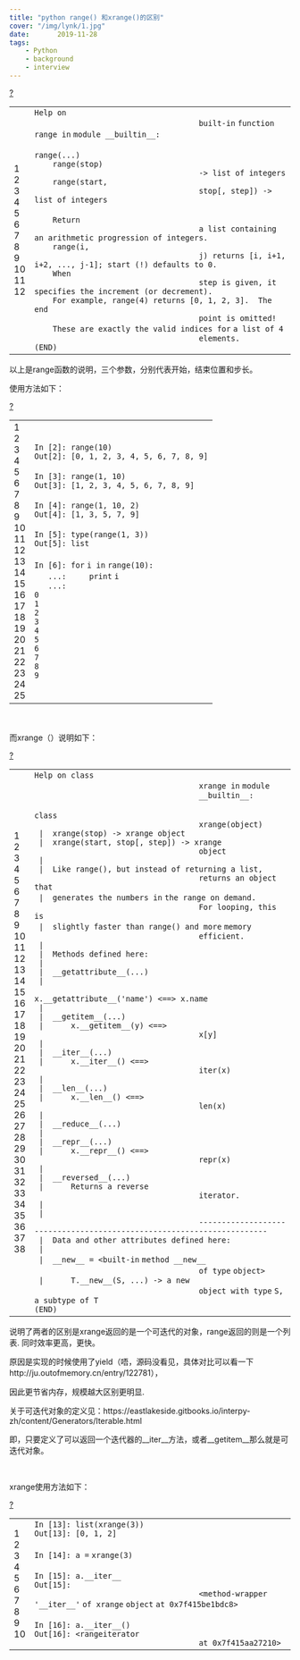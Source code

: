 ```yaml
---
title: "python range() 和xrange()的区别"
cover: "/img/lynk/1.jpg"
date:       2019-11-28
tags:
	- Python
	- background
	- interview
---
```



<div id="cnblogs_post_body" class="blogpost-body ">
    <div class="cnblogs_Highlighter sh-gutter">
        <div>
            <div id="highlighter_834530" class="syntaxhighlighter  bash">
                <div class="toolbar"><span><a href="#" class="toolbar_item command_help help">?</a></span></div>
                <table border="0" cellpadding="0" cellspacing="0">
                    <tbody>
                    <tr>
                        <td class="gutter">
                            <div class="line number1 index0 alt2">1</div>
                            <div class="line number2 index1 alt1">2</div>
                            <div class="line number3 index2 alt2">3</div>
                            <div class="line number4 index3 alt1">4</div>
                            <div class="line number5 index4 alt2">5</div>
                            <div class="line number6 index5 alt1">6</div>
                            <div class="line number7 index6 alt2">7</div>
                            <div class="line number8 index7 alt1">8</div>
                            <div class="line number9 index8 alt2">9</div>
                            <div class="line number10 index9 alt1">10</div>
                            <div class="line number11 index10 alt2">11</div>
                            <div class="line number12 index11 alt1">12</div>
                        </td>
                        <td class="code">
                            <div class="container">
                                <div class="line number1 index0 alt2"><code class="bash plain">Help on
                                    built-</code><code class="bash keyword">in</code> <code class="bash keyword">function</code>
                                    <code class="bash plain">range </code><code class="bash keyword">in</code> <code
                                            class="bash plain">module __builtin__:</code></div>
                                <div class="line number2 index1 alt1">&nbsp;</div>
                                <div class="line number3 index2 alt2"><code class="bash plain">range(...)</code></div>
                                <div class="line number4 index3 alt1"><code
                                        class="bash spaces">&nbsp;&nbsp;&nbsp;&nbsp;</code><code class="bash plain">range(stop)
                                    -&gt; list of integers</code></div>
                                <div class="line number5 index4 alt2"><code
                                        class="bash spaces">&nbsp;&nbsp;&nbsp;&nbsp;</code><code class="bash plain">range(start,
                                    stop[, step]) -&gt; list of integers</code></div>
                                <div class="line number6 index5 alt1"><code
                                        class="bash spaces">&nbsp;&nbsp;&nbsp;&nbsp;</code>&nbsp;
                                </div>
                                <div class="line number7 index6 alt2"><code
                                        class="bash spaces">&nbsp;&nbsp;&nbsp;&nbsp;</code><code class="bash plain">Return
                                    a list containing an arithmetic progression of integers.</code></div>
                                <div class="line number8 index7 alt1"><code
                                        class="bash spaces">&nbsp;&nbsp;&nbsp;&nbsp;</code><code class="bash plain">range(i,
                                    j) returns [i, i+1, i+2, ..., j-1]; start (!) defaults to 0.</code></div>
                                <div class="line number9 index8 alt2"><code
                                        class="bash spaces">&nbsp;&nbsp;&nbsp;&nbsp;</code><code class="bash plain">When
                                    step is given, it specifies the increment (or decrement).</code></div>
                                <div class="line number10 index9 alt1"><code class="bash spaces">&nbsp;&nbsp;&nbsp;&nbsp;</code><code
                                        class="bash plain">For example, range(4) returns [0, 1, 2, 3].&nbsp; The end
                                    point is omitted!</code></div>
                                <div class="line number11 index10 alt2"><code class="bash spaces">&nbsp;&nbsp;&nbsp;&nbsp;</code><code
                                        class="bash plain">These are exactly the valid indices </code><code
                                        class="bash keyword">for</code> <code class="bash plain">a list of 4
                                    elements.</code></div>
                                <div class="line number12 index11 alt1"><code class="bash plain">(END)</code></div>
                            </div>
                        </td>
                    </tr>
                    </tbody>
                </table>
            </div>
        </div>
    </div>
    <p>以上是range函数的说明，三个参数，分别代表开始，结束位置和步长。</p>
    <p>使用方法如下：</p>
    <div class="cnblogs_Highlighter sh-gutter">
        <div>
            <div id="highlighter_356591" class="syntaxhighlighter  python">
                <div class="toolbar"><span><a href="#" class="toolbar_item command_help help">?</a></span></div>
                <table border="0" cellpadding="0" cellspacing="0">
                    <tbody>
                    <tr>
                        <td class="gutter">
                            <div class="line number1 index0 alt2">1</div>
                            <div class="line number2 index1 alt1">2</div>
                            <div class="line number3 index2 alt2">3</div>
                            <div class="line number4 index3 alt1">4</div>
                            <div class="line number5 index4 alt2">5</div>
                            <div class="line number6 index5 alt1">6</div>
                            <div class="line number7 index6 alt2">7</div>
                            <div class="line number8 index7 alt1">8</div>
                            <div class="line number9 index8 alt2">9</div>
                            <div class="line number10 index9 alt1">10</div>
                            <div class="line number11 index10 alt2">11</div>
                            <div class="line number12 index11 alt1">12</div>
                            <div class="line number13 index12 alt2">13</div>
                            <div class="line number14 index13 alt1">14</div>
                            <div class="line number15 index14 alt2">15</div>
                            <div class="line number16 index15 alt1">16</div>
                            <div class="line number17 index16 alt2">17</div>
                            <div class="line number18 index17 alt1">18</div>
                            <div class="line number19 index18 alt2">19</div>
                            <div class="line number20 index19 alt1">20</div>
                            <div class="line number21 index20 alt2">21</div>
                            <div class="line number22 index21 alt1">22</div>
                            <div class="line number23 index22 alt2">23</div>
                            <div class="line number24 index23 alt1">24</div>
                            <div class="line number25 index24 alt2">25</div>
                        </td>
                        <td class="code">
                            <div class="container">
                                <div class="line number1 index0 alt2"><code class="python plain">In [</code><code
                                        class="python value">2</code><code class="python plain">]: </code><code
                                        class="python functions">range</code><code class="python plain">(</code><code
                                        class="python value">10</code><code class="python plain">)</code></div>
                                <div class="line number2 index1 alt1"><code class="python plain">Out[</code><code
                                        class="python value">2</code><code class="python plain">]: [</code><code
                                        class="python value">0</code><code class="python plain">, </code><code
                                        class="python value">1</code><code class="python plain">, </code><code
                                        class="python value">2</code><code class="python plain">, </code><code
                                        class="python value">3</code><code class="python plain">, </code><code
                                        class="python value">4</code><code class="python plain">, </code><code
                                        class="python value">5</code><code class="python plain">, </code><code
                                        class="python value">6</code><code class="python plain">, </code><code
                                        class="python value">7</code><code class="python plain">, </code><code
                                        class="python value">8</code><code class="python plain">, </code><code
                                        class="python value">9</code><code class="python plain">]</code></div>
                                <div class="line number3 index2 alt2">&nbsp;</div>
                                <div class="line number4 index3 alt1"><code class="python plain">In [</code><code
                                        class="python value">3</code><code class="python plain">]: </code><code
                                        class="python functions">range</code><code class="python plain">(</code><code
                                        class="python value">1</code><code class="python plain">, </code><code
                                        class="python value">10</code><code class="python plain">)</code></div>
                                <div class="line number5 index4 alt2"><code class="python plain">Out[</code><code
                                        class="python value">3</code><code class="python plain">]: [</code><code
                                        class="python value">1</code><code class="python plain">, </code><code
                                        class="python value">2</code><code class="python plain">, </code><code
                                        class="python value">3</code><code class="python plain">, </code><code
                                        class="python value">4</code><code class="python plain">, </code><code
                                        class="python value">5</code><code class="python plain">, </code><code
                                        class="python value">6</code><code class="python plain">, </code><code
                                        class="python value">7</code><code class="python plain">, </code><code
                                        class="python value">8</code><code class="python plain">, </code><code
                                        class="python value">9</code><code class="python plain">]</code></div>
                                <div class="line number6 index5 alt1">&nbsp;</div>
                                <div class="line number7 index6 alt2"><code class="python plain">In [</code><code
                                        class="python value">4</code><code class="python plain">]: </code><code
                                        class="python functions">range</code><code class="python plain">(</code><code
                                        class="python value">1</code><code class="python plain">, </code><code
                                        class="python value">10</code><code class="python plain">, </code><code
                                        class="python value">2</code><code class="python plain">)</code></div>
                                <div class="line number8 index7 alt1"><code class="python plain">Out[</code><code
                                        class="python value">4</code><code class="python plain">]: [</code><code
                                        class="python value">1</code><code class="python plain">, </code><code
                                        class="python value">3</code><code class="python plain">, </code><code
                                        class="python value">5</code><code class="python plain">, </code><code
                                        class="python value">7</code><code class="python plain">, </code><code
                                        class="python value">9</code><code class="python plain">]</code></div>
                                <div class="line number9 index8 alt2">&nbsp;</div>
                                <div class="line number10 index9 alt1"><code class="python plain">In [</code><code
                                        class="python value">5</code><code class="python plain">]: </code><code
                                        class="python functions">type</code><code class="python plain">(</code><code
                                        class="python functions">range</code><code class="python plain">(</code><code
                                        class="python value">1</code><code class="python plain">, </code><code
                                        class="python value">3</code><code class="python plain">))</code></div>
                                <div class="line number11 index10 alt2"><code class="python plain">Out[</code><code
                                        class="python value">5</code><code class="python plain">]: </code><code
                                        class="python functions">list</code></div>
                                <div class="line number12 index11 alt1">&nbsp;</div>
                                <div class="line number13 index12 alt2"><code class="python plain">In [</code><code
                                        class="python value">6</code><code class="python plain">]: </code><code
                                        class="python keyword">for</code> <code class="python plain">i </code><code
                                        class="python keyword">in</code> <code
                                        class="python functions">range</code><code class="python plain">(</code><code
                                        class="python value">10</code><code class="python plain">):</code></div>
                                <div class="line number14 index13 alt1"><code
                                        class="python spaces">&nbsp;&nbsp;&nbsp;</code><code class="python plain">...:&nbsp;&nbsp;&nbsp;&nbsp; </code><code
                                        class="python functions">print</code> <code class="python plain">i</code></div>
                                <div class="line number15 index14 alt2"><code
                                        class="python spaces">&nbsp;&nbsp;&nbsp;</code><code class="python plain">...:&nbsp;&nbsp;&nbsp;&nbsp; </code>
                                </div>
                                <div class="line number16 index15 alt1"><code class="python value">0</code></div>
                                <div class="line number17 index16 alt2"><code class="python value">1</code></div>
                                <div class="line number18 index17 alt1"><code class="python value">2</code></div>
                                <div class="line number19 index18 alt2"><code class="python value">3</code></div>
                                <div class="line number20 index19 alt1"><code class="python value">4</code></div>
                                <div class="line number21 index20 alt2"><code class="python value">5</code></div>
                                <div class="line number22 index21 alt1"><code class="python value">6</code></div>
                                <div class="line number23 index22 alt2"><code class="python value">7</code></div>
                                <div class="line number24 index23 alt1"><code class="python value">8</code></div>
                                <div class="line number25 index24 alt2"><code class="python value">9</code></div>
                            </div>
                        </td>
                    </tr>
                    </tbody>
                </table>
            </div>
        </div>
    </div>
    <p>　　</p>
    <p>而xrange（）说明如下：</p>
    <div class="cnblogs_Highlighter sh-gutter">
        <div>
            <div id="highlighter_795700" class="syntaxhighlighter  bash">
                <div class="toolbar"><span><a href="#" class="toolbar_item command_help help">?</a></span></div>
                <table border="0" cellpadding="0" cellspacing="0">
                    <tbody>
                    <tr>
                        <td class="gutter">
                            <div class="line number1 index0 alt2">1</div>
                            <div class="line number2 index1 alt1">2</div>
                            <div class="line number3 index2 alt2">3</div>
                            <div class="line number4 index3 alt1">4</div>
                            <div class="line number5 index4 alt2">5</div>
                            <div class="line number6 index5 alt1">6</div>
                            <div class="line number7 index6 alt2">7</div>
                            <div class="line number8 index7 alt1">8</div>
                            <div class="line number9 index8 alt2">9</div>
                            <div class="line number10 index9 alt1">10</div>
                            <div class="line number11 index10 alt2">11</div>
                            <div class="line number12 index11 alt1">12</div>
                            <div class="line number13 index12 alt2">13</div>
                            <div class="line number14 index13 alt1">14</div>
                            <div class="line number15 index14 alt2">15</div>
                            <div class="line number16 index15 alt1">16</div>
                            <div class="line number17 index16 alt2">17</div>
                            <div class="line number18 index17 alt1">18</div>
                            <div class="line number19 index18 alt2">19</div>
                            <div class="line number20 index19 alt1">20</div>
                            <div class="line number21 index20 alt2">21</div>
                            <div class="line number22 index21 alt1">22</div>
                            <div class="line number23 index22 alt2">23</div>
                            <div class="line number24 index23 alt1">24</div>
                            <div class="line number25 index24 alt2">25</div>
                            <div class="line number26 index25 alt1">26</div>
                            <div class="line number27 index26 alt2">27</div>
                            <div class="line number28 index27 alt1">28</div>
                            <div class="line number29 index28 alt2">29</div>
                            <div class="line number30 index29 alt1">30</div>
                            <div class="line number31 index30 alt2">31</div>
                            <div class="line number32 index31 alt1">32</div>
                            <div class="line number33 index32 alt2">33</div>
                            <div class="line number34 index33 alt1">34</div>
                            <div class="line number35 index34 alt2">35</div>
                            <div class="line number36 index35 alt1">36</div>
                            <div class="line number37 index36 alt2">37</div>
                            <div class="line number38 index37 alt1">38</div>
                        </td>
                        <td class="code">
                            <div class="container">
                                <div class="line number1 index0 alt2"><code class="bash plain">Help on class
                                    xrange </code><code class="bash keyword">in</code> <code class="bash plain">module
                                    __builtin__:</code></div>
                                <div class="line number2 index1 alt1">&nbsp;</div>
                                <div class="line number3 index2 alt2"><code class="bash plain">class
                                    xrange(object)</code></div>
                                <div class="line number4 index3 alt1"><code class="bash spaces">&nbsp;</code><code
                                        class="bash plain">|&nbsp; xrange(stop) -&gt; xrange object</code></div>
                                <div class="line number5 index4 alt2"><code class="bash spaces">&nbsp;</code><code
                                        class="bash plain">|&nbsp; xrange(start, stop[, step]) -&gt; xrange
                                    object</code></div>
                                <div class="line number6 index5 alt1"><code class="bash spaces">&nbsp;</code><code
                                        class="bash plain">|&nbsp; </code></div>
                                <div class="line number7 index6 alt2"><code class="bash spaces">&nbsp;</code><code
                                        class="bash plain">|&nbsp; Like range(), but instead of returning a list,
                                    returns an object that</code></div>
                                <div class="line number8 index7 alt1"><code class="bash spaces">&nbsp;</code><code
                                        class="bash plain">|&nbsp; generates the numbers </code><code
                                        class="bash keyword">in</code> <code class="bash plain">the range on demand.&nbsp;
                                    For looping, this is </code></div>
                                <div class="line number9 index8 alt2"><code class="bash spaces">&nbsp;</code><code
                                        class="bash plain">|&nbsp; slightly faster than range() and </code><code
                                        class="bash functions">more</code> <code class="bash plain">memory
                                    efficient.</code></div>
                                <div class="line number10 index9 alt1"><code class="bash spaces">&nbsp;</code><code
                                        class="bash plain">|&nbsp; </code></div>
                                <div class="line number11 index10 alt2"><code class="bash spaces">&nbsp;</code><code
                                        class="bash plain">|&nbsp; Methods defined here:</code></div>
                                <div class="line number12 index11 alt1"><code class="bash spaces">&nbsp;</code><code
                                        class="bash plain">|&nbsp; </code></div>
                                <div class="line number13 index12 alt2"><code class="bash spaces">&nbsp;</code><code
                                        class="bash plain">|&nbsp; __getattribute__(...)</code></div>
                                <div class="line number14 index13 alt1"><code class="bash spaces">&nbsp;</code><code
                                        class="bash plain">|&nbsp;&nbsp;&nbsp;&nbsp;&nbsp;
                                    x.__getattribute__(</code><code class="bash string">'name'</code><code
                                        class="bash plain">) &lt;==&gt; x.name</code></div>
                                <div class="line number15 index14 alt2"><code class="bash spaces">&nbsp;</code><code
                                        class="bash plain">|&nbsp; </code></div>
                                <div class="line number16 index15 alt1"><code class="bash spaces">&nbsp;</code><code
                                        class="bash plain">|&nbsp; __getitem__(...)</code></div>
                                <div class="line number17 index16 alt2"><code class="bash spaces">&nbsp;</code><code
                                        class="bash plain">|&nbsp;&nbsp;&nbsp;&nbsp;&nbsp; x.__getitem__(y) &lt;==&gt;
                                    x[y]</code></div>
                                <div class="line number18 index17 alt1"><code class="bash spaces">&nbsp;</code><code
                                        class="bash plain">|&nbsp; </code></div>
                                <div class="line number19 index18 alt2"><code class="bash spaces">&nbsp;</code><code
                                        class="bash plain">|&nbsp; __iter__(...)</code></div>
                                <div class="line number20 index19 alt1"><code class="bash spaces">&nbsp;</code><code
                                        class="bash plain">|&nbsp;&nbsp;&nbsp;&nbsp;&nbsp; x.__iter__() &lt;==&gt;
                                    iter(x)</code></div>
                                <div class="line number21 index20 alt2"><code class="bash spaces">&nbsp;</code><code
                                        class="bash plain">|&nbsp; </code></div>
                                <div class="line number22 index21 alt1"><code class="bash spaces">&nbsp;</code><code
                                        class="bash plain">|&nbsp; __len__(...)</code></div>
                                <div class="line number23 index22 alt2"><code class="bash spaces">&nbsp;</code><code
                                        class="bash plain">|&nbsp;&nbsp;&nbsp;&nbsp;&nbsp; x.__len__() &lt;==&gt;
                                    len(x)</code></div>
                                <div class="line number24 index23 alt1"><code class="bash spaces">&nbsp;</code><code
                                        class="bash plain">|&nbsp; </code></div>
                                <div class="line number25 index24 alt2"><code class="bash spaces">&nbsp;</code><code
                                        class="bash plain">|&nbsp; __reduce__(...)</code></div>
                                <div class="line number26 index25 alt1"><code class="bash spaces">&nbsp;</code><code
                                        class="bash plain">|&nbsp; </code></div>
                                <div class="line number27 index26 alt2"><code class="bash spaces">&nbsp;</code><code
                                        class="bash plain">|&nbsp; __repr__(...)</code></div>
                                <div class="line number28 index27 alt1"><code class="bash spaces">&nbsp;</code><code
                                        class="bash plain">|&nbsp;&nbsp;&nbsp;&nbsp;&nbsp; x.__repr__() &lt;==&gt;
                                    repr(x)</code></div>
                                <div class="line number29 index28 alt2"><code class="bash spaces">&nbsp;</code><code
                                        class="bash plain">|&nbsp; </code></div>
                                <div class="line number30 index29 alt1"><code class="bash spaces">&nbsp;</code><code
                                        class="bash plain">|&nbsp; __reversed__(...)</code></div>
                                <div class="line number31 index30 alt2"><code class="bash spaces">&nbsp;</code><code
                                        class="bash plain">|&nbsp;&nbsp;&nbsp;&nbsp;&nbsp; Returns a reverse
                                    iterator.</code></div>
                                <div class="line number32 index31 alt1"><code class="bash spaces">&nbsp;</code><code
                                        class="bash plain">|&nbsp; </code></div>
                                <div class="line number33 index32 alt2"><code class="bash spaces">&nbsp;</code><code
                                        class="bash plain">|&nbsp;
                                    ----------------------------------------------------------------------</code></div>
                                <div class="line number34 index33 alt1"><code class="bash spaces">&nbsp;</code><code
                                        class="bash plain">|&nbsp; Data and other attributes defined here:</code></div>
                                <div class="line number35 index34 alt2"><code class="bash spaces">&nbsp;</code><code
                                        class="bash plain">|&nbsp; </code></div>
                                <div class="line number36 index35 alt1"><code class="bash spaces">&nbsp;</code><code
                                        class="bash plain">|&nbsp; __new__ = &lt;built-</code><code
                                        class="bash keyword">in</code> <code class="bash plain">method __new__
                                    of </code><code class="bash functions">type</code> <code class="bash plain">object&gt;</code>
                                </div>
                                <div class="line number37 index36 alt2"><code class="bash spaces">&nbsp;</code><code
                                        class="bash plain">|&nbsp;&nbsp;&nbsp;&nbsp;&nbsp; T.__new__(S, ...) -&gt; a new
                                    object with </code><code class="bash functions">type</code> <code
                                        class="bash plain">S, a subtype of T</code></div>
                                <div class="line number38 index37 alt1"><code class="bash plain">(END)</code></div>
                            </div>
                        </td>
                    </tr>
                    </tbody>
                </table>
            </div>
        </div>
    </div>
    <p>说明了两者的区别是xrange返回的是一个可迭代的对象，range返回的则是一个列表. 同时效率更高，更快。</p>
    <p>原因是实现的时候使用了yield（唔，源码没看见，具体对比可以看一下http://ju.outofmemory.cn/entry/122781），</p>
    <p>因此更节省内存，规模越大区别更明显.</p>
    <p>关于可迭代对象的定义见：https://eastlakeside.gitbooks.io/interpy-zh/content/Generators/Iterable.html</p>
    <p>即，只要定义了可以返回一个迭代器的__iter__方法，或者__getitem__那么就是可迭代对象。</p>
    <p>&nbsp;</p>
    <p>xrange使用方法如下：</p>
    <div class="cnblogs_Highlighter sh-gutter">
        <div>
            <div id="highlighter_575244" class="syntaxhighlighter  python">
                <div class="toolbar"><span><a href="#" class="toolbar_item command_help help">?</a></span></div>
                <table border="0" cellpadding="0" cellspacing="0">
                    <tbody>
                    <tr>
                        <td class="gutter">
                            <div class="line number1 index0 alt2">1</div>
                            <div class="line number2 index1 alt1">2</div>
                            <div class="line number3 index2 alt2">3</div>
                            <div class="line number4 index3 alt1">4</div>
                            <div class="line number5 index4 alt2">5</div>
                            <div class="line number6 index5 alt1">6</div>
                            <div class="line number7 index6 alt2">7</div>
                            <div class="line number8 index7 alt1">8</div>
                            <div class="line number9 index8 alt2">9</div>
                            <div class="line number10 index9 alt1">10</div>
                        </td>
                        <td class="code">
                            <div class="container">
                                <div class="line number1 index0 alt2"><code class="python plain">In [</code><code
                                        class="python value">13</code><code class="python plain">]: </code><code
                                        class="python functions">list</code><code class="python plain">(</code><code
                                        class="python functions">xrange</code><code class="python plain">(</code><code
                                        class="python value">3</code><code class="python plain">))</code></div>
                                <div class="line number2 index1 alt1"><code class="python plain">Out[</code><code
                                        class="python value">13</code><code class="python plain">]: [</code><code
                                        class="python value">0</code><code class="python plain">, </code><code
                                        class="python value">1</code><code class="python plain">, </code><code
                                        class="python value">2</code><code class="python plain">]</code></div>
                                <div class="line number3 index2 alt2">&nbsp;</div>
                                <div class="line number4 index3 alt1"><code class="python plain">In [</code><code
                                        class="python value">14</code><code class="python plain">]: a </code><code
                                        class="python keyword">=</code> <code
                                        class="python functions">xrange</code><code class="python plain">(</code><code
                                        class="python value">3</code><code class="python plain">)</code></div>
                                <div class="line number5 index4 alt2">&nbsp;</div>
                                <div class="line number6 index5 alt1"><code class="python plain">In [</code><code
                                        class="python value">15</code><code class="python plain">]: a.__iter__</code>
                                </div>
                                <div class="line number7 index6 alt2"><code class="python plain">Out[</code><code
                                        class="python value">15</code><code class="python plain">]:
                                    &lt;method</code><code class="python keyword">-</code><code class="python plain">wrapper </code><code
                                        class="python string">'__iter__'</code> <code
                                        class="python plain">of </code><code class="python functions">xrange</code>
                                    <code class="python functions">object</code> <code
                                            class="python plain">at </code><code
                                            class="python value">0x7f415be1bdc8</code><code
                                            class="python plain">&gt;</code></div>
                                <div class="line number8 index7 alt1">&nbsp;</div>
                                <div class="line number9 index8 alt2"><code class="python plain">In [</code><code
                                        class="python value">16</code><code class="python plain">]: a.__iter__()</code>
                                </div>
                                <div class="line number10 index9 alt1"><code class="python plain">Out[</code><code
                                        class="python value">16</code><code class="python plain">]: &lt;rangeiterator
                                    at </code><code class="python value">0x7f415aa27210</code><code
                                        class="python plain">&gt;</code></div>
                            </div>
                        </td>
                    </tr>
                    </tbody>
                </table>
            </div>
        </div>
    </div>
    <p>　　</p>
    <p>　</p>
    <p>　　</p>
</div>